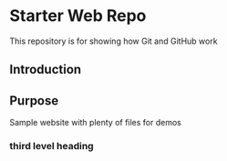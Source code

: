 # Starter Web Repo

This repository is for showing how Git and GitHub work

## Introduction

## Purpose

Sample website with plenty of files for demos

### third level heading


